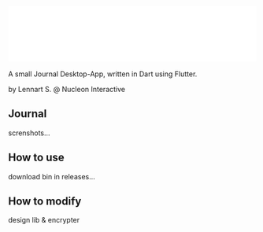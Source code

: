 ![Journal-Banner](git/banner.png)

A small Journal Desktop-App, written in Dart using Flutter.

by Lennart S. @ Nucleon Interactive

## Journal

screnshots...

## How to use

download bin in releases...

## How to modify

design lib & encrypter
